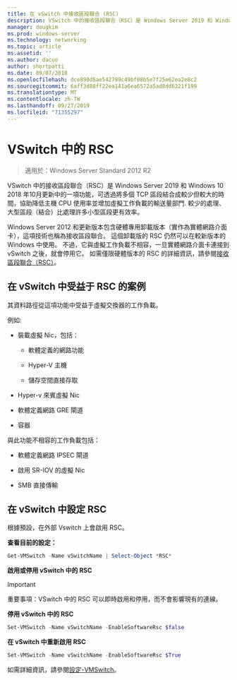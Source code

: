 ```yaml
---
title: 在 vSwitch 中接收區段聯合 (RSC)
description: VSwitch 中的接收區段聯合（RSC）是 Windows Server 2019 和 Windows 10 2018 年10月更新中的一項功能，可透過將多個 TCP 區段結合成較少但較大的時間，協助降低主機 CPU 使用率並增加虛擬工作負載的輸送量部門. 較少的處理、大型區段（結合）比處理許多小型區段更有效率。
manager: dougkim
ms.prod: windows-server
ms.technology: networking
ms.topic: article
ms.assetid: ''
ms.author: dacuo
author: shortpatti
ms.date: 09/07/2018
ms.openlocfilehash: dce890d5ae542789c49bf08b5e7f25e62ea2e8c2
ms.sourcegitcommit: 6aff3d88ff22ea141a6ea6572a5ad8dd6321f199
ms.translationtype: MT
ms.contentlocale: zh-TW
ms.lasthandoff: 09/27/2019
ms.locfileid: "71355297"
---
```

# <a name="rsc-in-the-vswitch"></a>VSwitch 中的 RSC
>適用於：Windows Server Standard 2012 R2

VSwitch 中的接收區段聯合（RSC）是 Windows Server 2019 和 Windows 10 2018 年10月更新中的一項功能，可透過將多個 TCP 區段結合成較少但較大的時間，協助降低主機 CPU 使用率並增加虛擬工作負載的輸送量部門. 較少的處理、大型區段（結合）比處理許多小型區段更有效率。

Windows Server 2012 和更新版本包含硬體專用卸載版本（實作為實體網路介面卡），這項技術也稱為接收區段聯合。 這個卸載版的 RSC 仍然可以在較新版本的 Windows 中使用。 不過，它與虛擬工作負載不相容，一旦實體網路介面卡連接到 vSwitch 之後，就會停用它。 如需僅限硬體版本的 RSC 的詳細資訊，請參閱[接收區段聯合（RSC）](https://docs.microsoft.com/previous-versions/windows/it-pro/windows-server-2012-R2-and-2012/hh997024(v=ws.11))。

## <a name="scenarios-that-benefit-from-rsc-in-the-vswitch"></a>在 vSwitch 中受益于 RSC 的案例

其資料路徑從這項功能中受益于虛擬交換器的工作負載。

例如:

-   裝載虛擬 Nic，包括：

    -   軟體定義的網路功能

    -   Hyper-V 主機

    -   儲存空間直接存取

-   Hyper-v 來賓虛擬 Nic

-   軟體定義網路 GRE 閘道

-   容器

與此功能不相容的工作負載包括：

-   軟體定義網路 IPSEC 閘道

-   啟用 SR-IOV 的虛擬 Nic

-   SMB 直接傳輸

## <a name="configure-rsc-in-the-vswitch"></a>在 vSwitch 中設定 RSC


根據預設，在外部 Vswitch 上會啟用 RSC。

**查看目前的設定：**

```PowerShell
Get-VMSwitch -Name vSwitchName | Select-Object *RSC*
```

**啟用或停用 vSwitch 中的 RSC**


>[!IMPORTANT]
>重要事項：VSwitch 中的 RSC 可以即時啟用和停用，而不會影響現有的連線。


**停用 vSwitch 中的 RSC**

```PowerShell
Set-VMSwitch -Name vSwitchName -EnableSoftwareRsc $false
```

**在 vSwitch 中重新啟用 RSC**

```PowerShell
Set-VMSwitch -Name vSwitchName -EnableSoftwareRsc $True
```
如需詳細資訊，請參閱[設定-VMSwitch](https://docs.microsoft.com/powershell/module/hyper-v/set-vmswitch?view=win10-ps)。
